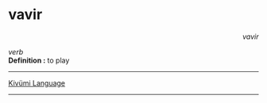 
# vavir

<div align="right"><i>vavir</i></div>

*verb*  
**Definition :** to play  

---

[Kivümi Language](../README.md)

---
